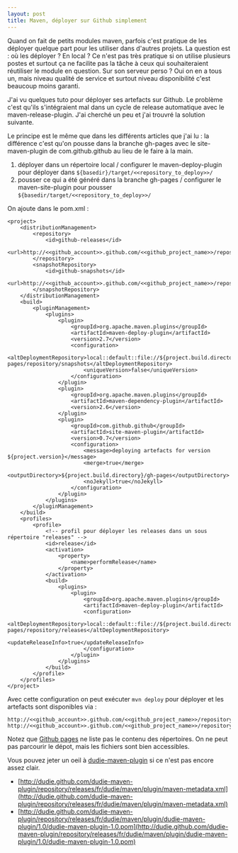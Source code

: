 ```yaml
---
layout: post
title: Maven, déployer sur Github simplement
---
```


Quand on fait de petits modules maven, parfois c'est pratique de les déployer quelque part pour les utiliser dans d'autres projets. La question est : où les déployer ? 
En local ? Ce n'est pas très pratique si on utilise plusieurs postes et surtout ça ne facilite pas la tâche à ceux qui souhaiteraient réutiliser le module en question. 
Sur son serveur perso ? Oui on en a tous un, mais niveau qualité de service et surtout niveau disponibilité c'est beaucoup moins garanti. 

J'ai vu quelques tuto pour déployer ses artefacts sur Github. Le problème c'est qu'ils s'intégraient mal dans un cycle de release automatique avec le maven-release-plugin. J'ai cherché un peu et j'ai trouvré la solution suivante.

Le principe est le même que dans les différents articles que j'ai lu : la différence c'est qu'on pousse dans la branche gh-pages avec le site-maven-plugin de com.github.github au lieu de le faire à la main. 

1. déployer dans un répertoire local / configurer le maven-deploy-plugin pour déployer dans `${basedir}/target/<<repository_to_deploy>>/`
2. pousser ce qui a été généré dans la branche gh-pages / configurer le maven-site-plugin pour pousser `${basedir/target/<<repository_to_deploy>>/`

On ajoute dans le pom.xml : 

    <project>
        <distributionManagement>
            <repository>
                <id>github-releases</id>
                <url>http://<<github_account>>.github.com/<<github_project_name>>/repository/releases</url>
            </repository>
            <snapshotRepository>
                <id>github-snapshots</id>
                <url>http://<<github_account>>.github.com/<<github_project_name>>/repository/snapshots</url>
            </snapshotRepository>
        </distributionManagement>
        <build>
            <pluginManagement>
                <plugins>
                    <plugin>
                        <groupId>org.apache.maven.plugins</groupId>
                        <artifactId>maven-deploy-plugin</artifactId>
                        <version>2.7</version>
                        <configuration>
                            <altDeploymentRepository>local::default::file://${project.build.directory}/gh-pages/repository/snapshots</altDeploymentRepository>
                            <uniqueVersion>false</uniqueVersion>
                        </configuration>
                    </plugin>
                    <plugin>
                        <groupId>org.apache.maven.plugins</groupId>
                        <artifactId>maven-dependency-plugin</artifactId>
                        <version>2.6</version>
                    </plugin>
                    <plugin>
                        <groupId>com.github.github</groupId>
                        <artifactId>site-maven-plugin</artifactId>
                        <version>0.7</version>
                        <configuration>
                            <message>deploying artefacts for version ${project.version}</message>
                            <merge>true</merge>
                            <outputDirectory>${project.build.directory}/gh-pages</outputDirectory>
                            <noJekyll>true</noJekyll>
                        </configuration>
                    </plugin>
                </plugins>
            </pluginManagement>
        </build>
        <profiles>
            <profile>
                <!-- profil pour déployer les releases dans un sous répertoire "releases" -->
                <id>release</id>
                <activation>
                    <property>
                        <name>performRelease</name>
                    </property>
                </activation>
                <build>
                    <plugins>
                        <plugin>
                            <groupId>org.apache.maven.plugins</groupId>
                            <artifactId>maven-deploy-plugin</artifactId>
                            <configuration>
                                <altDeploymentRepository>local::default::file://${project.build.directory}/gh-pages/repository/releases</altDeploymentRepository>
                                <updateReleaseInfo>true</updateReleaseInfo>
                            </configuration>
                        </plugin>
                    </plugins>
                </build>
            </profile>
        </profiles>
    </project>

Avec cette configuration on peut exécuter `mvn deploy` pour déployer et les artefacts sont disponibles via :

    http://<<github_account>>.github.com/<<github_project_name>>/repository/snapshots/
    http://<<github_account>>.github.com/<<github_project_name>>/repository/releases/

Notez que [Github pages](http://pages.github.com/) ne liste pas le contenu des répertoires. On ne peut pas parcourir le dépot, mais les fichiers sont bien accessibles. 

Vous pouvez jeter un oeil à [dudie-maven-plugin](https://github.com/dudie/dudie-maven-plugin/) si ce n'est pas encore assez clair. 

* [http://dudie.github.com/dudie-maven-plugin/repository/releases/fr/dudie/maven/plugin/maven-metadata.xml](http://dudie.github.com/dudie-maven-plugin/repository/releases/fr/dudie/maven/plugin/maven-metadata.xml)
* [http://dudie.github.com/dudie-maven-plugin/repository/releases/fr/dudie/maven/plugin/dudie-maven-plugin/1.0/dudie-maven-plugin-1.0.pom](http://dudie.github.com/dudie-maven-plugin/repository/releases/fr/dudie/maven/plugin/dudie-maven-plugin/1.0/dudie-maven-plugin-1.0.pom)
